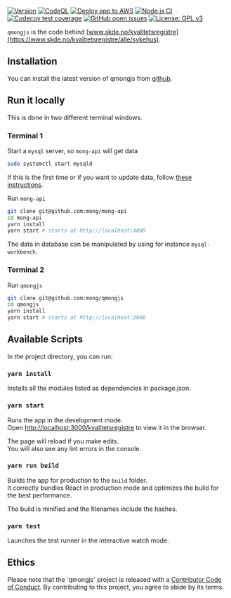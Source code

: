 [![Version](https://img.shields.io/github/v/release/mong/qmongjs?sort=semver)](https://github.com/mong/qmongjs/releases)
[![CodeQL](https://github.com/mong/qmongjs/actions/workflows/codeql-analysis.yml/badge.svg)](https://github.com/mong/qmongjs/actions/workflows/codeql-analysis.yml)
[![Deploy app to AWS](https://github.com/mong/qmongjs/actions/workflows/aws_deploy.yml/badge.svg)](https://github.com/mong/qmongjs/actions/workflows/aws_deploy.yml)
[![Node.js CI](https://github.com/mong/qmongjs/actions/workflows/node.js.yml/badge.svg)](https://github.com/mong/qmongjs/actions/workflows/node.js.yml)
[![Codecov test coverage](https://codecov.io/gh/mong/qmongjs/branch/main/graph/badge.svg)](https://codecov.io/gh/mong/qmongjs?branch=main)
[![GitHub open issues](https://img.shields.io/github/issues/mong/qmongjs.svg)](https://github.com/mong/qmongjs/issues)
[![License: GPL v3](https://img.shields.io/badge/License-GPLv3-blue.svg)](https://www.gnu.org/licenses/gpl-3.0)

`qmongjs` is the code behind [www.skde.no/kvalitetsregistre](https://www.skde.no/kvalitetsregistre/alle/sykehus).

## Installation

You can install the latest version of qmongjs from [github](https://github.com/mong/qmongjs).

## Run it locally

This is done in two different terminal windows.

### Terminal 1

Start a `mysql` server, so `mong-api` will get data

```sh
sudo systemctl start mysqld
```

If this is the first time or if you want to update data, follow [these instructions](https://mong.github.io/#/utvikling?id=kj%c3%b8re-database-lokalt).

Run `mong-api`

```sh
git clone git@github.com:mong/mong-api
cd mong-api
yarn install
yarn start # starts at http://localhost:4000
```

The data in database can be manipulated by using for instance `mysql-workbench`.

### Terminal 2

Run `qmongjs`

```sh
git clone git@github.com:mong/qmongjs
cd qmongjs
yarn install
yarn start # starts at http://localhost:3000
```

## Available Scripts

In the project directory, you can run:

### `yarn install`

Installs all the modules listed as dependencies in package.json.

### `yarn start`

Runs the app in the development mode.<br />
Open [http://localhost:3000/kvalitetsregistre](http://localhost:3000/kvalitetsregistre) to view it in the browser.

The page will reload if you make edits.<br />
You will also see any lint errors in the console.

### `yarn run build`

Builds the app for production to the `build` folder.<br />
It correctly bundles React in production mode and optimizes the build for the best performance.

The build is minified and the filenames include the hashes.<br />

### `yarn test`

Launches the test runner in the interactive watch mode.

## Ethics

Please note that the 'qmongjs' project is released with a
[Contributor Code of Conduct](CODE_OF_CONDUCT.md).
By contributing to this project, you agree to abide by its terms.
